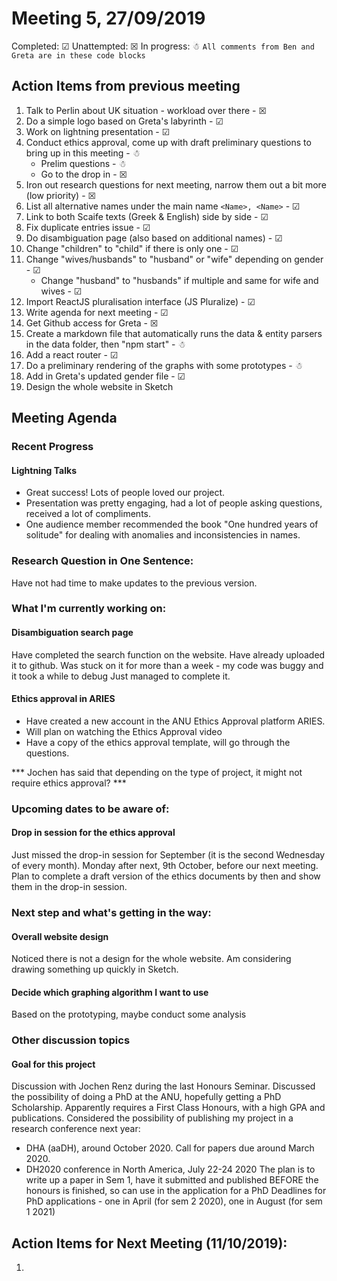 # Meeting 5, 27/09/2019

Completed: &#9745;
Unattempted: &#9746;
In progress: &#9731;
``` All comments from Ben and Greta are in these code blocks ```

## Action Items from previous meeting
1. Talk to Perlin about UK situation - workload over there - &#9746;
2. Do a simple logo based on Greta's labyrinth - &#9745;
3. Work on lightning presentation - &#9745;
4. Conduct ethics approval, come up with draft preliminary questions to bring up in this meeting - &#9731;
    * Prelim questions - &#9731;
    * Go to the drop in - &#9746;
5. Iron out research questions for next meeting, narrow them out a bit more (low priority) - &#9746;
6. List all alternative names under the main name
``` <Name>, <Name> ``` - &#9745;
7. Link to both Scaife texts (Greek & English) side by side - &#9745;
8. Fix duplicate entries issue - &#9745;
9. Do disambiguation page (also based on additional names) - &#9745;
10. Change "children" to "child" if there is only one - &#9745;
11. Change "wives/husbands" to "husband" or "wife" depending on gender - &#9745;
    * Change "husband" to "husbands" if multiple and same for wife and wives - &#9745;
12. Import ReactJS pluralisation interface  (JS Pluralize) - &#9745;
13. Write agenda for next meeting - &#9745;
14. Get Github access for Greta - &#9746;
15. Create a markdown file that automatically runs the data & entity parsers in the data folder, then "npm start" - &#9731;
16. Add a react router - &#9745;
17. Do a preliminary rendering of the graphs with some prototypes - &#9731;
18. Add in Greta's updated gender file - &#9745;
19. Design the whole website in Sketch 

## Meeting Agenda

### Recent Progress

#### Lightning Talks
* Great success! Lots of people loved our project.
* Presentation was pretty engaging, had a lot of people asking questions, received a lot of compliments.
* One audience member recommended the book "One hundred years of solitude" for dealing with anomalies and inconsistencies in names.

### Research Question in One Sentence:
Have not had time to make updates to the previous version.

### What I'm currently working on:

#### Disambiguation search page
Have completed the search function on the website. Have already uploaded it to github.
Was stuck on it for more than a week - my code was buggy and it took a while to debug
Just managed to complete it.


#### Ethics approval in ARIES
* Have created a new account in the ANU Ethics Approval platform ARIES.
* Will plan on watching the Ethics Approval video
* Have a copy of the ethics approval template, will go through the questions.

*** Jochen has said that depending on the type of project, it might not require ethics approval? ***

### Upcoming dates to be aware of:

#### Drop in session for the ethics approval 
Just missed the drop-in session for September (it is the second Wednesday of every month).
Monday after next, 9th October, before our next meeting.
Plan to complete a draft version of the ethics documents by then and show them in the drop-in session.

### Next step and what's getting in the way:

#### Overall website design
Noticed there is not a design for the whole website. Am considering drawing something up quickly in Sketch.

#### Decide which graphing algorithm I want to use
Based on the prototyping, maybe conduct some analysis

### Other discussion topics

#### Goal for this project
Discussion with Jochen Renz during the last Honours Seminar. Discussed the possibility of doing a PhD at the ANU, hopefully getting a PhD Scholarship.
Apparently requires a First Class Honours, with a high GPA and publications.
Considered the possibility of publishing my project in a research conference next year:
* DHA (aaDH), around October 2020. Call for papers due around March 2020.
* DH2020 conference in North America, July 22-24 2020
The plan is to write up a paper in Sem 1, have it submitted and published BEFORE the honours is finished, so can use in the application for a PhD
Deadlines for PhD applications - one in April (for sem 2 2020), one in August (for sem 1 2021)

## Action Items for Next Meeting (11/10/2019):
1. 

